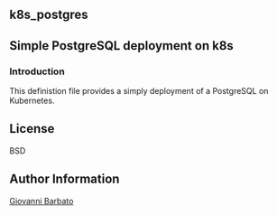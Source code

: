 ## k8s_postgres

## Simple PostgreSQL deployment on k8s

### Introduction

This definistion file provides a simply deployment of a PostgreSQL on Kubernetes.

License
-------

BSD

Author Information
------------------

[Giovanni Barbato](https://github.com/GioBVVF)

